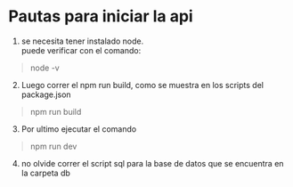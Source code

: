 # Pautas para iniciar la api

1. se necesita tener instalado node.  
puede verificar con el comando: 
>node -v
2. Luego correr el npm run build, como se muestra en los scripts del package.json
>npm run build
3. Por ultimo ejecutar el comando
>npm run dev
4. no olvide correr el script sql para la base de datos que se encuentra en la carpeta db
